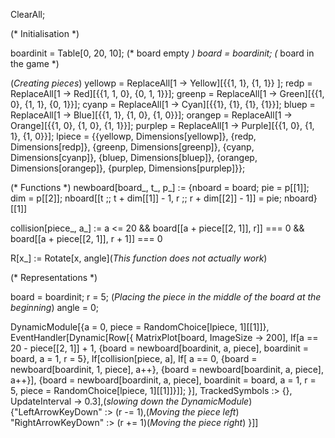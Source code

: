 ClearAll;

(* Initialisation *)

boardinit = Table[0, 20, 10]; (* board empty *)
board = boardinit; (* board in the game *)

(*Creating pieces*)
yellowp = ReplaceAll[1 -> Yellow][{{1, 1}, {1, 1}} ];
redp = ReplaceAll[1 -> Red][{{1, 1, 0}, {0, 1, 1}}];
greenp = ReplaceAll[1 ->  Green][{{1, 0}, {1, 1}, {0, 1}}];
cyanp = ReplaceAll[1 -> Cyan][{{1}, {1}, {1}, {1}}];
bluep = ReplaceAll[1 -> Blue][{{1, 1}, {1, 0}, {1, 0}}];
orangep = ReplaceAll[1 -> Orange][{{1, 0}, {1, 0}, {1, 1}}];
purplep = ReplaceAll[1 -> Purple][{{1, 0}, {1, 1}, {1, 0}}];
lpiece = {{yellowp, Dimensions[yellowp]}, {redp, 
    Dimensions[redp]}, {greenp, Dimensions[greenp]}, {cyanp, 
    Dimensions[cyanp]}, {bluep, Dimensions[bluep]}, {orangep, 
    Dimensions[orangep]}, {purplep, Dimensions[purplep]}};


(* Functions *)
newboard[board_, t_, 
  p_] := {nboard = board; pie = p[[1]]; dim = p[[2]]; 
   nboard[[t ;; t + dim[[1]] - 1, r ;; r + dim[[2]] - 1]] = pie; 
   nboard}[[1]]

collision[piece_, a_] := 
 a <= 20 && board[[a + piece[[2, 1]], r]] === 0 && 
  board[[a + piece[[2, 1]], r + 1]] === 0

R[x_] := Rotate[x, angle](*This function does not actually work*)


(* Representations *)

board = boardinit;
r = 5; (*Placing the piece in the middle of the board at the \
beginning*)
angle = 0; 


DynamicModule[{a = 0, piece = RandomChoice[lpiece, 1][[1]]},
 EventHandler[Dynamic[Row[{
     MatrixPlot[board, ImageSize -> 200],
     If[a == 20 - piece[[2, 1]] + 1,
       {board = newboard[boardinit, a, piece], boardinit = board, 
        a = 1, r = 5},
       If[collision[piece, a],
        If[
         a == 0, {board = newboard[boardinit, 1, piece], 
          a++}, {board = newboard[boardinit, a, piece], a++}],
        {board = newboard[boardinit, a, piece], boardinit = board, 
         a = 1, r = 5, piece = RandomChoice[lpiece, 1][[1]]}]];
     }], TrackedSymbols :> {}, 
   UpdateInterval -> 0.3],(*slowing down the DynamicModule*)
  {"LeftArrowKeyDown" :> (r -= 1),(*Moving the piece left*)
   "RightArrowKeyDown" :> (r += 1)(*Moving the piece right*)
   }]]
